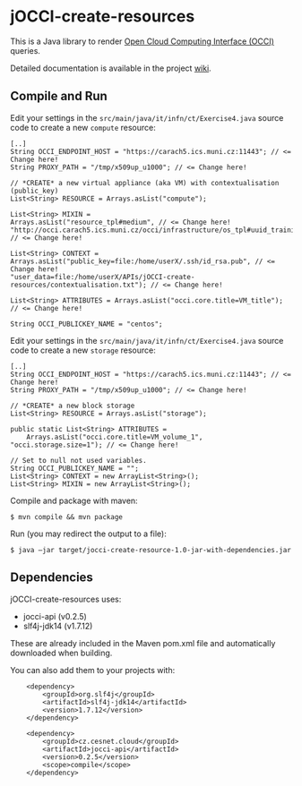 # jOCCI-create-resources
This is a Java library to render <a href="http://occi-wg.org/about/specification/">Open Cloud Computing Interface (OCCI)</a> queries.

Detailed documentation is available in the project <a href="https://github.com/EGI-FCTF/jOCCI-api/wiki">wiki</a>.

## Compile and Run

Edit your settings in the `src/main/java/it/infn/ct/Exercise4.java` source code to create a new ```compute``` resource:
```
[..]
String OCCI_ENDPOINT_HOST = "https://carach5.ics.muni.cz:11443"; // <= Change here!
String PROXY_PATH = "/tmp/x509up_u1000"; // <= Change here!

// *CREATE* a new virtual appliance (aka VM) with contextualisation (public_key)
List<String> RESOURCE = Arrays.asList("compute");

List<String> MIXIN =
Arrays.asList("resource_tpl#medium", // <= Change here!
"http://occi.carach5.ics.muni.cz/occi/infrastructure/os_tpl#uuid_training_centos_6_fedcloud_warg_123"); // <= Change here!

List<String> CONTEXT =
Arrays.asList("public_key=file:/home/userX/.ssh/id_rsa.pub", // <= Change here!
"user_data=file:/home/userX/APIs/jOCCI-create-resources/contextualisation.txt"); // <= Change here!

List<String> ATTRIBUTES = Arrays.asList("occi.core.title=VM_title"); // <= Change here!

String OCCI_PUBLICKEY_NAME = "centos";
```


Edit your settings in the `src/main/java/it/infn/ct/Exercise4.java` source code to create a new ```storage``` resource:
```
[..]
String OCCI_ENDPOINT_HOST = "https://carach5.ics.muni.cz:11443"; // <= Change here!
String PROXY_PATH = "/tmp/x509up_u1000"; // <= Change here!

// *CREATE* a new block storage
List<String> RESOURCE = Arrays.asList("storage"); 

public static List<String> ATTRIBUTES = 
    Arrays.asList("occi.core.title=VM_volume_1", "occi.storage.size=1"); // <= Change here!
    
// Set to null not used variables.
String OCCI_PUBLICKEY_NAME = "";
List<String> CONTEXT = new ArrayList<String>();
List<String> MIXIN = new ArrayList<String>();
```

Compile and package with maven:
```
$ mvn compile && mvn package
```

Run (you may redirect the output to a file):
```
$ java –jar target/jocci-create-resource-1.0-jar-with-dependencies.jar
```

## Dependencies

jOCCI-create-resources uses:
- jocci-api (v0.2.5)
- slf4j-jdk14 (v1.7.12)

These are already included in the Maven pom.xml file and automatically downloaded when building.

You can also add them to your projects with:

```
    <dependency>
        <groupId>org.slf4j</groupId>
        <artifactId>slf4j-jdk14</artifactId>
        <version>1.7.12</version>
    </dependency>

    <dependency>
        <groupId>cz.cesnet.cloud</groupId>
        <artifactId>jocci-api</artifactId>
        <version>0.2.5</version>
        <scope>compile</scope>
    </dependency>
```
